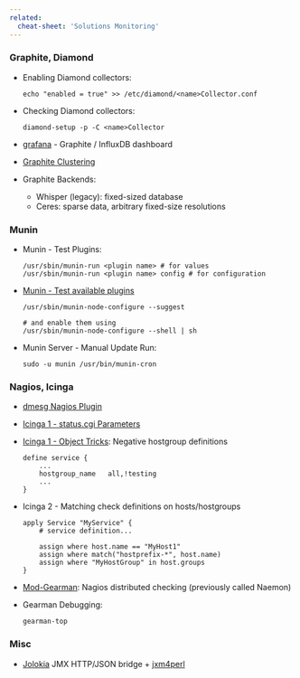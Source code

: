 ```yaml
---
related:
  cheat-sheet: 'Solutions Monitoring'
---
```


### Graphite, Diamond

-   Enabling Diamond collectors:

        echo "enabled = true" >> /etc/diamond/<name>Collector.conf

-   Checking Diamond collectors:

        diamond-setup -p -C <name>Collector

-   [grafana](http://grafana.org) - Graphite / InfluxDB dashboard
-   [Graphite Clustering](http://bitprophet.org/blog/2013/03/07/graphite/)
-   Graphite Backends:
    -   Whisper (legacy): fixed-sized database
    -   Ceres: sparse data, arbitrary fixed-size resolutions

### Munin

-   Munin - Test Plugins:

        /usr/sbin/munin-run <plugin name> # for values
        /usr/sbin/munin-run <plugin name> config # for configuration

-   [Munin - Test available plugins](http://articles.slicehost.com/2010/4/9/enabling-munin-node-plug-ins-on-centos)

        /usr/sbin/munin-node-configure --suggest

        # and enable them using
        /usr/sbin/munin-node-configure --shell | sh

-   Munin Server - Manual Update Run:

        sudo -u munin /usr/bin/munin-cron

### Nagios, Icinga

-   [dmesg Nagios Plugin](/Nagios-Plugin-for-dmesg-Monitoring)
-   [Icinga 1 - status.cgi Parameters](http://docs.icinga.org/latest/en/cgiparams.html)
-   [Icinga 1 - Object Tricks](http://docs.icinga.org/latest/en/objecttricks.html):
    Negative hostgroup definitions

        define service {
            ...
            hostgroup_name   all,!testing
            ...
        }

-   Icinga 2 - Matching check definitions on hosts/hostgroups

        apply Service "MyService" {
            # service definition...

            assign where host.name == "MyHost1"
            assign where match("hostprefix-*", host.name)
            assign where "MyHostGroup" in host.groups
        }

-   [Mod-Gearman](http://mod-gearman.org/): Nagios distributed checking
    (previously called Naemon)
-   Gearman Debugging:

        gearman-top

### Misc

-   [Jolokia](http://jolokia.org/) JMX HTTP/JSON bridge +
    [jxm4perl](http://search.cpan.org/~roland/jmx4perl/scripts/jmx4perl)

